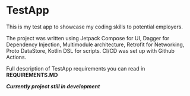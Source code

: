 # TestApp

This is my test app to showcase my coding skills to potential employers.

The project was written using Jetpack Compose for UI, Dagger for Dependency Injection, Multimodule architecture, Retrofit for Networking, Proto DataStore, Kotlin DSL for scripts. CI/CD was set up with Github Actions.

Full description of TestApp requirements you can read in __REQUIREMENTS.MD__

***Сurrently project still in development***

